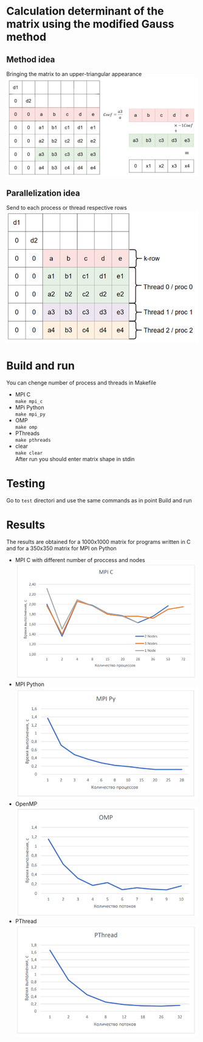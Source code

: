 # Сalculation determinant of the matrix using the modified Gauss method 

## Method idea  
Bringing the matrix to an upper-triangular appearance  
![Alt text](./images/alg.png)  
## Parallelization idea  
Send to each process or thread respective rows  
![Alt text](./images/paral.png)  
# Build and run  
You can chenge number of process and threads in Makefile  
- MPI C  
`make mpi_c`
- MPi Python  
`make mpi_py`  
- OMP  
`make omp`  
- PThreads  
`make pthreads`    
- clear  
`make clear`  
After run you should enter matrix shape in stdin  

# Testing  
Go to `test` directori and use the same commands as in point Build and run  

# Results  
The results are obtained for a 1000x1000 matrix for programs written in C and for a 350x350 matrix for MPI on Python  
- MPI C with different number of proccess and nodes  
![Alt text](images/MPI_C_res.png) 
- MPI Python   
![Alt text](images/mpi_py.png)  
- OpenMP  
![Alt text](images/omp.png)  
- PThread  
![Alt text](images/pthread.png)